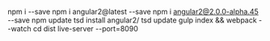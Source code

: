 npm i <pkg> --save
npm i angular2@latest --save
npm i angular2@2.0.0-alpha.45 --save
npm update
tsd install angular2/
tsd update
gulp index && webpack --watch
cd dist
live-server --port=8090
